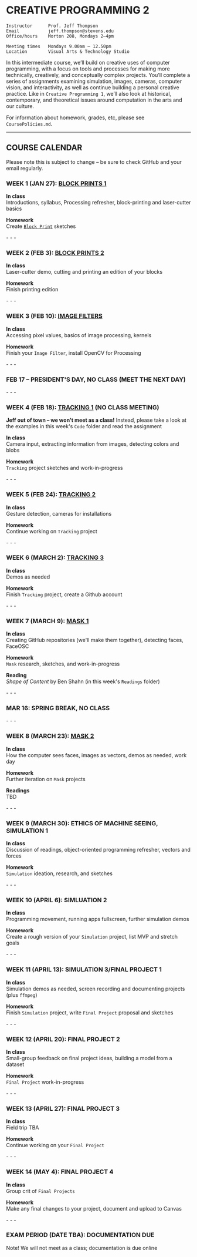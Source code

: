 # CREATIVE PROGRAMMING 2

    Instructor      Prof. Jeff Thompson
    Email           jeff.thompson@stevens.edu
    Office/hours    Morton 208, Mondays 2–4pm

    Meeting times   Mondays 9.00am – 12.50pm
    Location        Visual Arts & Technology Studio

In this intermediate course, we’ll build on creative uses of computer programming, with a focus on tools and processes for making more technically, creatively, and conceptually complex projects. You’ll complete a series of assignments examining simulation, images, cameras, computer vision, and interactivity, as well as continue building a personal creative practice. Like in `Creative Programming 1`, we’ll also look at historical, contemporary, and theoretical issues around computation in the arts and our culture.

For information about homework, grades, etc, please see `CoursePolicies.md`.

***

## COURSE CALENDAR
Please note this is subject to change – be sure to check GitHub and your email regularly.

### WEEK 1 (JAN 27): [BLOCK PRINTS 1](https://github.com/jeffThompson/CreativeProgramming2/blob/master/Assignments/Week01_BlockPrints.md)  
**In class**  
Introductions, syllabus, Processing refresher, block-printing and laser-cutter basics  

**Homework**  
Create [`Block Print`](https://github.com/jeffThompson/CreativeProgramming2/blob/master/Assignments/Week01_BlockPrints.md) sketches  

\- \- \-

### WEEK 2 (FEB 3): [BLOCK PRINTS 2](https://github.com/jeffThompson/CreativeProgramming2/blob/master/Assignments/Week01_BlockPrints.md)  
**In class**  
Laser-cutter demo, cutting and printing an edition of your blocks  

**Homework**  
Finish printing edition  

\- \- \-

### WEEK 3 (FEB 10): [IMAGE FILTERS](https://github.com/jeffThompson/CreativeProgramming2/blob/master/Assignments/Week03_ImageFilters.md)  
**In class**  
Accessing pixel values, basics of image processing, kernels  

**Homework**  
Finish your `Image Filter`, install OpenCV for Processing  

\- \- \-  

### FEB 17 – PRESIDENT'S DAY, NO CLASS (MEET THE NEXT DAY)

\- \- \-

### WEEK 4 (FEB 18): [TRACKING 1](https://github.com/jeffThompson/CreativeProgramming2/blob/master/Assignments/Week04_Tracking.md) (NO CLASS MEETING)  
**Jeff out of town – we won't meet as a class!** Instead, please take a look at the examples in this week's `Code` folder and read the assignment  

**In class**  
Camera input, extracting information from images, detecting colors and blobs  

**Homework**  
`Tracking` project sketches and work-in-progress  

\- \- \-

### WEEK 5 (FEB 24): [TRACKING 2](https://github.com/jeffThompson/CreativeProgramming2/blob/master/Assignments/Week04_Tracking.md)  
**In class**  
Gesture detection, cameras for installations  

**Homework**  
Continue working on `Tracking` project  

\- \- \-

### WEEK 6 (MARCH 2): [TRACKING 3](https://github.com/jeffThompson/CreativeProgramming2/blob/master/Assignments/Week04_Tracking.md)  
**In class**  
Demos as needed  

**Homework**  
Finish `Tracking` project, create a Github account  

\- \- \-

### WEEK 7 (MARCH 9): [MASK 1](https://github.com/jeffThompson/CreativeProgramming2/blob/master/Assignments/Week07_Mask.md)  
**In class**  
Creating GitHub repositories (we'll make them together), detecting faces, FaceOSC  

**Homework**  
`Mask` research, sketches, and work-in-progress  

**Reading**  
*Shape of Content* by Ben Shahn (in this week's `Readings` folder)  

\- \- \-  

### MAR 16: SPRING BREAK, NO CLASS  

\- \- \-

### WEEK 8 (MARCH 23): [MASK 2](https://github.com/jeffThompson/CreativeProgramming2/blob/master/Assignments/Week07_Mask.md)  
**In class**  
How the computer sees faces, images as vectors, demos as needed, work day  

**Homework**  
Further iteration on `Mask` projects  

**Readings**  
TBD  

\- \- \-

### WEEK 9 (MARCH 30): ETHICS OF MACHINE SEEING, SIMULATION 1
**In class**  
Discussion of readings, object-oriented programming refresher, vectors and forces  

**Homework**  
`Simulation` ideation, research, and sketches

\- \- \-

### WEEK 10 (APRIL 6): SIMLUATION 2  
**In class**  
Programming movement, running apps fullscreen, further simulation demos  

**Homework**  
Create a rough version of your `Simulation` project, list MVP and stretch goals

\- \- \-

### WEEK 11 (APRIL 13): SIMULATION 3/FINAL PROJECT 1  
**In class**  
Simulation demos as needed, screen recording and documenting projects (plus `ffmpeg`)  

**Homework**  
Finish `Simulation` project, write `Final Project` proposal and sketches

\- \- \-

### WEEK 12 (APRIL 20): FINAL PROJECT 2  
**In class**  
Small-group feedback on final project ideas, building a model from a dataset    

**Homework**  
`Final Project` work-in-progress

\- \- \-

### WEEK 13 (APRIL 27): FINAL PROJECT 3  
**In class**  
Field trip TBA  

**Homework**  
Continue working on your `Final Project`

\- \- \-

### WEEK 14 (MAY 4): FINAL PROJECT 4  
**In class**  
Group crit of `Final Projects`

**Homework**  
Make any final changes to your project, document and upload to Canvas  

\- \- \-

### EXAM PERIOD (DATE TBA): DOCUMENTATION DUE  
Note! We will not meet as a class; documentation is due online



